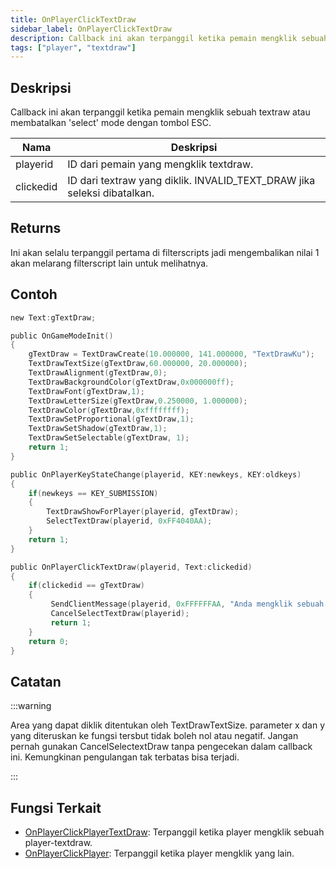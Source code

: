```yaml
---
title: OnPlayerClickTextDraw
sidebar_label: OnPlayerClickTextDraw
description: Callback ini akan terpanggil ketika pemain mengklik sebuah textraw atau membatalkan 'select' mode dengan tombol ESC.
tags: ["player", "textdraw"]
---
```


## Deskripsi

Callback ini akan terpanggil ketika pemain mengklik sebuah textraw atau membatalkan 'select' mode dengan tombol ESC.

| Nama      | Deskripsi                                                               |
| --------- | ----------------------------------------------------------------------- |
| playerid  | ID dari pemain yang mengklik textdraw.                                  |
| clickedid | ID dari textraw yang diklik. INVALID_TEXT_DRAW jika seleksi dibatalkan. |

## Returns

Ini akan selalu terpanggil pertama di filterscripts jadi mengembalikan nilai 1 akan melarang filterscript lain untuk melihatnya.

## Contoh

```c
new Text:gTextDraw;

public OnGameModeInit()
{
    gTextDraw = TextDrawCreate(10.000000, 141.000000, "TextDrawKu");
    TextDrawTextSize(gTextDraw,60.000000, 20.000000);
    TextDrawAlignment(gTextDraw,0);
    TextDrawBackgroundColor(gTextDraw,0x000000ff);
    TextDrawFont(gTextDraw,1);
    TextDrawLetterSize(gTextDraw,0.250000, 1.000000);
    TextDrawColor(gTextDraw,0xffffffff);
    TextDrawSetProportional(gTextDraw,1);
    TextDrawSetShadow(gTextDraw,1);
    TextDrawSetSelectable(gTextDraw, 1);
    return 1;
}

public OnPlayerKeyStateChange(playerid, KEY:newkeys, KEY:oldkeys)
{
    if(newkeys == KEY_SUBMISSION)
    {
        TextDrawShowForPlayer(playerid, gTextDraw);
        SelectTextDraw(playerid, 0xFF4040AA);
    }
    return 1;
}

public OnPlayerClickTextDraw(playerid, Text:clickedid)
{
    if(clickedid == gTextDraw)
    {
         SendClientMessage(playerid, 0xFFFFFFAA, "Anda mengklik sebuah TextDraw, wow!.");
         CancelSelectTextDraw(playerid);
         return 1;
    }
    return 0;
}
```

## Catatan

:::warning

Area yang dapat diklik ditentukan oleh TextDrawTextSize. parameter x dan y yang diteruskan ke fungsi tersbut tidak boleh nol atau negatif. Jangan pernah gunakan CancelSelectextDraw tanpa pengecekan dalam callback ini. Kemungkinan pengulangan tak terbatas bisa terjadi.

:::

## Fungsi Terkait

- [OnPlayerClickPlayerTextDraw](OnPlayerClickPlayerTextDraw): Terpanggil ketika player mengklik sebuah player-textdraw.
- [OnPlayerClickPlayer](OnPlayerClickPlayer): Terpanggil ketika player mengklik yang lain.

